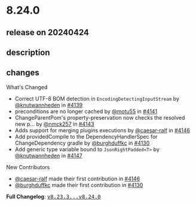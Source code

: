 # 8.24.0

## release on 20240424

## description

## changes

What's Changed

* Correct UTF-8 BOM detection in <code>EncodingDetectingInputStream</code> by <a class="user-mention notranslate" data-hovercard-type="user" data-hovercard-url="/users/knutwannheden/hovercard" data-octo-click="hovercard-link-click" data-octo-dimensions="link_type:self" href="https://github.com/knutwannheden">@knutwannheden</a> in <a class="issue-link js-issue-link" data-error-text="Failed to load title" data-id="2246659851" data-permission-text="Title is private" data-url="https://github.com/openrewrite/rewrite/issues/4139" data-hovercard-type="pull_request" data-hovercard-url="/openrewrite/rewrite/pull/4139/hovercard" href="https://github.com/openrewrite/rewrite/pull/4139">#4139</a>
* preconditions are no longer cached by <a class="user-mention notranslate" data-hovercard-type="user" data-hovercard-url="/users/motu55/hovercard" data-octo-click="hovercard-link-click" data-octo-dimensions="link_type:self" href="https://github.com/motu55">@motu55</a> in <a class="issue-link js-issue-link" data-error-text="Failed to load title" data-id="2252341267" data-permission-text="Title is private" data-url="https://github.com/openrewrite/rewrite/issues/4141" data-hovercard-type="pull_request" data-hovercard-url="/openrewrite/rewrite/pull/4141/hovercard" href="https://github.com/openrewrite/rewrite/pull/4141">#4141</a>
* ChangeParentPom's property-preservation now checks the resolved new p… by <a class="user-mention notranslate" data-hovercard-type="user" data-hovercard-url="/users/nmck257/hovercard" data-octo-click="hovercard-link-click" data-octo-dimensions="link_type:self" href="https://github.com/nmck257">@nmck257</a> in <a class="issue-link js-issue-link" data-error-text="Failed to load title" data-id="2253725141" data-permission-text="Title is private" data-url="https://github.com/openrewrite/rewrite/issues/4143" data-hovercard-type="pull_request" data-hovercard-url="/openrewrite/rewrite/pull/4143/hovercard" href="https://github.com/openrewrite/rewrite/pull/4143">#4143</a>
* Adds support for merging plugins executions by <a class="user-mention notranslate" data-hovercard-type="user" data-hovercard-url="/users/caesar-ralf/hovercard" data-octo-click="hovercard-link-click" data-octo-dimensions="link_type:self" href="https://github.com/caesar-ralf">@caesar-ralf</a> in <a class="issue-link js-issue-link" data-error-text="Failed to load title" data-id="2256835146" data-permission-text="Title is private" data-url="https://github.com/openrewrite/rewrite/issues/4146" data-hovercard-type="pull_request" data-hovercard-url="/openrewrite/rewrite/pull/4146/hovercard" href="https://github.com/openrewrite/rewrite/pull/4146">#4146</a>
* Add providedCompile to the DependencyHandlerSpec for ChangeDependency gradle by <a class="user-mention notranslate" data-hovercard-type="user" data-hovercard-url="/users/burghduffkc/hovercard" data-octo-click="hovercard-link-click" data-octo-dimensions="link_type:self" href="https://github.com/burghduffkc">@burghduffkc</a> in <a class="issue-link js-issue-link" data-error-text="Failed to load title" data-id="2237639360" data-permission-text="Title is private" data-url="https://github.com/openrewrite/rewrite/issues/4130" data-hovercard-type="pull_request" data-hovercard-url="/openrewrite/rewrite/pull/4130/hovercard" href="https://github.com/openrewrite/rewrite/pull/4130">#4130</a>
* Add generic type variable bound to <code>JsonRightPadded&lt;T&gt;</code> by <a class="user-mention notranslate" data-hovercard-type="user" data-hovercard-url="/users/knutwannheden/hovercard" data-octo-click="hovercard-link-click" data-octo-dimensions="link_type:self" href="https://github.com/knutwannheden">@knutwannheden</a> in <a class="issue-link js-issue-link" data-error-text="Failed to load title" data-id="2258141217" data-permission-text="Title is private" data-url="https://github.com/openrewrite/rewrite/issues/4147" data-hovercard-type="pull_request" data-hovercard-url="/openrewrite/rewrite/pull/4147/hovercard" href="https://github.com/openrewrite/rewrite/pull/4147">#4147</a>

New Contributors

* <a class="user-mention notranslate" data-hovercard-type="user" data-hovercard-url="/users/caesar-ralf/hovercard" data-octo-click="hovercard-link-click" data-octo-dimensions="link_type:self" href="https://github.com/caesar-ralf">@caesar-ralf</a> made their first contribution in <a class="issue-link js-issue-link" data-error-text="Failed to load title" data-id="2256835146" data-permission-text="Title is private" data-url="https://github.com/openrewrite/rewrite/issues/4146" data-hovercard-type="pull_request" data-hovercard-url="/openrewrite/rewrite/pull/4146/hovercard" href="https://github.com/openrewrite/rewrite/pull/4146">#4146</a>
* <a class="user-mention notranslate" data-hovercard-type="user" data-hovercard-url="/users/burghduffkc/hovercard" data-octo-click="hovercard-link-click" data-octo-dimensions="link_type:self" href="https://github.com/burghduffkc">@burghduffkc</a> made their first contribution in <a class="issue-link js-issue-link" data-error-text="Failed to load title" data-id="2237639360" data-permission-text="Title is private" data-url="https://github.com/openrewrite/rewrite/issues/4130" data-hovercard-type="pull_request" data-hovercard-url="/openrewrite/rewrite/pull/4130/hovercard" href="https://github.com/openrewrite/rewrite/pull/4130">#4130</a>

<strong>Full Changelog</strong>: <a class="commit-link" href="https://github.com/openrewrite/rewrite/compare/v8.23.3...v8.24.0"><tt>v8.23.3...v8.24.0</tt></a>

